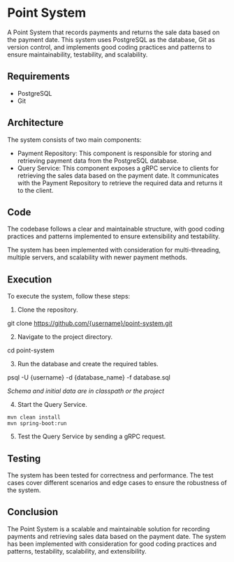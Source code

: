 # Point System

A Point System that records payments and returns the sale data based on the payment date. This system uses PostgreSQL as the database, Git as version control, and implements good coding practices and patterns to ensure maintainability, testability, and scalability.

## Requirements

- PostgreSQL
- Git

## Architecture

The system consists of two main components:

- Payment Repository: This component is responsible for storing and retrieving payment data from the PostgreSQL database.
- Query Service: This component exposes a gRPC service to clients for retrieving the sales data based on the payment date. It communicates with the Payment Repository to retrieve the required data and returns it to the client.

## Code

The codebase follows a clear and maintainable structure, with good coding practices and patterns implemented to ensure extensibility and testability.

The system has been implemented with consideration for multi-threading, multiple servers, and scalability with newer payment methods.

## Execution

To execute the system, follow these steps:

1. Clone the repository.

git clone https://github.com/{username}/point-system.git



2. Navigate to the project directory.

cd point-system



3. Run the database and create the required tables.

psql -U {username} -d {database_name} -f database.sql

_Schema and initial data are in classpath or the project_


4. Start the Query Service.

```
mvn clean install
mvn spring-boot:run
```


5. Test the Query Service by sending a gRPC request.

## Testing

The system has been tested for correctness and performance. The test cases cover different scenarios and edge cases to ensure the robustness of the system.

## Conclusion

The Point System is a scalable and maintainable solution for recording payments and retrieving sales data based on the payment date. The system has been implemented with consideration for good coding practices and patterns, testability, scalability, and extensibility.